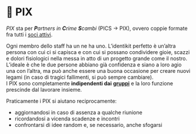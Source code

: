 # 👯 PIX

_PIX_ sta per _**P**artners in **C**rime **S**cambi_ (PICS → PIX), ovvero coppie formate fra tutti i [soci attivi](../).

Ogni membro dello staff ha un ne ha uno. L’identikit perfetto è un’altra persona con cui ci si capisca e con cui si possano condividere gioie, scazzi e dolori fisiologici nella messa in atto di un progetto grande come il nostro.\
L’ideale è che le due persone abbiano già confidenza e siano a loro agio una con l’altra, ma può anche essere una buona occasione per creare nuovi legami (in caso di tragici fallimenti, si può sempre cambiare).\
I PIX sono completamente **indipendenti dai** [**gruppi**](../) e la loro funzione prescinde dal lavorare insieme.



Praticamente i PIX si aiutano reciprocamente:

* aggiornandosi in caso di assenza a qualche riunione
* ricordandosi a vicenda scadenze e incontri
* confrontarsi di idee random e, se necessario, anche sfogarsi
